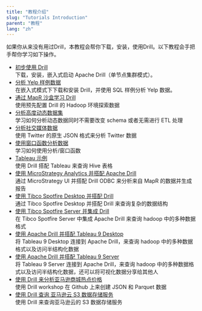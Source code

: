 ```yaml
---
title: "教程介绍"
slug: "Tutorials Introduction"
parent: "教程"
lang: "zh"
---
```

如果你从来没有用过Drill，本教程会帮你下载，安装，使用Drill。以下教程会手把手帮你学习如下操作。
* [初步使用 Drill]({{site.baseurl}}/docs/drill-in-10-minutes)  
  下载，安装，嵌入式启动 Apache Drill（单节点集群模式）。
* [分析 Yelp 样例数据]({{site.baseurl}}/docs/analyzing-the-yelp-academic-dataset)  
  在嵌入式模式下下载和安装 Drill，并使用 SQL 样例分析 Yelp 数据。
* [通过 MapR 沙盒学习 Drill]({{site.baseurl}}/docs/about-the-mapr-sandbox)  
  使用预先配置 Drill 的 Hadoop 环境探索数据
* [分析高度动态数据集]({{site.baseurl}}/docs/analyzing-highly-dynamic-datasets)    
  学习如何分析动态数据同时不需要改变 schema 或者无需进行 ETL 处理
* [分析社交媒体数据]({{site.baseurl}}/docs/analyzing-social-media)  
  使用 Twitter 的原生 JSON 格式来分析 Twitter 数据
* [使用窗口函数分析数据]({{site.baseurl}}/docs/analyzing-data-using-window-functions)    
  学习如何使用分析/窗口函数
* [Tableau 示例]({{site.baseurl}}/docs/tableau-examples)  
  使用 Drill 搭配 Tableau 来查询 Hive 表格
* [使用 MicroStrategy Analytics 并搭配 Apache Drill]({{site.baseurl}}/docs/using-microstrategy-analytics-with-apache-drill/)  
  通过 MicroStrategy UI 并搭配 Drill ODBC 来分析来自 MapR 的数据并生成报告
* [使用 Tibco Spotfire Desktop 并搭配 Drill]({{site.baseurl}}/docs/using-tibco-spotfire-desktop-with-drill/)  
  通过 Tibco Spotfire Desktop 并搭配 Drill 来查询复杂的数据结构
* [使用 Tibco Spotfire Server 并集成 Drill]({{site.baseurl}}/docs/configuring-tibco-spotfire-server-with-drill)  
  在 Tibco Spotfire Server 中集成 Apache Drill 来查询 hadoop 中的多种数据格式
* [使用 Apache Drill 并搭配 Tableau 9 Desktop]({{site.baseurl}}/docs/using-apache-drill-with-tableau-9-desktop)  
  将 Tableau 9 Desktop 连接到 Apache Drill，来查询 hadoop 中的多种数据格式以及访问半结构化数据
* [使用 Apache Drill 并搭配 Tableau 9 Server]({{site.baseurl}}/docs/using-apache-drill-with-tableau-9-server)  
  将 Tableau 9 Server 连接到 Apache Drill，来查询 hadoop 中的多种数据格式以及访问半结构化数据，还可以将可视化数据分享给其他人
* [使用 Drill 来分析亚马逊商城热点价格](https://github.com/vicenteg/spot-price-history/#drill-workshop---amazon-spot-prices)  
  使用 Drill workshop 在 Github 上来创建 JSON 和 Parquet 数据
* [使用 Drill 查询 亚马逊云 S3 数据存储服务](http://drill.apache.org/blog/2014/12/09/running-sql-queries-on-amazon-s3/)  
  使用 Drill 来查询亚马逊云的 S3 数据存储服务
  